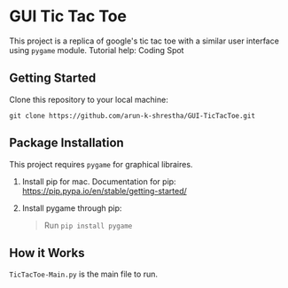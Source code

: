 # GUI Tic Tac Toe

This project is a replica of google's tic tac toe with a similar user interface using `pygame` module. Tutorial help: Coding Spot 

## Getting Started

Clone this repository to your local machine: 

`git clone https://github.com/arun-k-shrestha/GUI-TicTacToe.git`

## Package Installation

This project requires `pygame` for graphical libraires. 

1. Install pip for mac. Documentation for pip: https://pip.pypa.io/en/stable/getting-started/

2. Install pygame through pip:
   > Run `pip install pygame`

## How it Works

`TicTacToe-Main.py` is the main file to run. 
